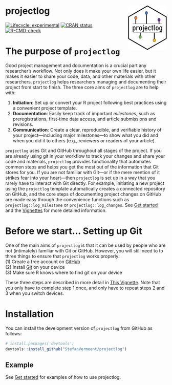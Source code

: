 
<!-- README.md is generated from README.Rmd. Please edit that file -->

# projectlog <a href="https://stefanvermeent.github.io/projectlog/"><img src="man/figures/logo.png" align="right" height="139" /></a>

<!-- badges: start -->

[![Lifecycle:
experimental](https://img.shields.io/badge/lifecycle-experimental-orange.svg)](https://lifecycle.r-lib.org/articles/stages.html#experimental)
[![CRAN
status](https://www.r-pkg.org/badges/version/projectlog)](https://CRAN.R-project.org/package=projectlog)  
[![R-CMD-check](https://github.com/stefanvermeent/projectlog/actions/workflows/R-CMD-check.yaml/badge.svg)](https://github.com/stefanvermeent/projectlog/actions/workflows/R-CMD-check.yaml)
<!-- badges: end -->

# The purpose of `projectlog`

Good project management and documentation is a crucial part any
researcher’s workflow. Not only does it make your own life easier, but
it makes it easier to share your code, data, and other materials with
other researchers. `projectlog` helps researchers managing and
documenting their project from start to finish. The three core aims of
`projectlog` are to help with:

1.  **Initiation**: Set up or convert your R project following best
    practices using a convenient project template.
2.  **Documentation**: Easily keep track of important *milestones*, such
    as preregistrations, first-time data access, and article submissions
    and revisions.
3.  **Communication**: Create a clear, reproducible, and verifiable
    history of your project—including major milestones—to show what you
    did and when you did it to others (e.g., reviewers or readers of
    your article).

`projectlog` uses Git and GitHub throughout all stages of the project.
If you are already using git in your workflow to track your changes and
share your code and materials, `projectlog` provides functionality that
automates common steps and helps you get the most out of the information
that Git stores for you. If you are not familiar with Git—or if the mere
mention of it strikes fear into your heart—then `projectlog` is set up
in a way that you rarely have to interact with Git directly. For
example, initiating a new project using the `projectlog` template
automatically creates a connected repository on GitHub, and the core
steps of documenting project changes on GitHub are made easy through the
convenience functions such as `projectlog::log_milestone` or
`projectlog::log_changes`. See [Get
started](https://stefanvermeent.github.io/projectlog/articles/projectlog.html)
and the
[Vignettes](https://stefanvermeent.github.io/projectlog/articles/) for
more detailed information.

# Before we start… Setting up Git

One of the main aims of `projectlog` is that it can be used by people
who are not (intimately) familiar with Git or GitHub. However, you will
still need to to three things to ensure that `projectlog` works
properly:<br> (1) Create a free account on
[GitHub](https://github.com/join)<br> (2) Install
[Git](https://git-scm.com/downloads) on your device<br> (3) Make sure R
knows where to find git on your device<br>

These three steps are described in more detail in [This
Vignette](https://stefanvermeent.github.io/projectlog/articles/setting-up-git.html).
Note that you only have to complete step 1 once, and only have to repeat
steps 2 and 3 when you switch devices.

# Installation

You can install the development version of `projectlog` from GitHub as
follows:

``` r
# install.packages('devtools')
devtools::install_github("StefanVermeent/projectlog")
```

## Example

See [Get
started](https://stefanvermeent.github.io/projectlog/articles/projectlog.html)
for examples of how to use projectlog.
